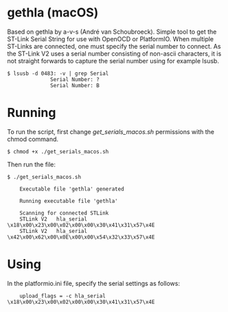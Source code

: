 gethla (macOS)
==============

Based on gethla by a-v-s (André van Schoubroeck). Simple tool to get the ST-Link Serial String for use with OpenOCD or PlatformIO. When multiple ST-Links are connected,
one must specify the serial number to connect. As the ST-Link V2 uses a serial number consisting of non-ascii characters, it is not straight forwards to capture the serial number using for example lsusb.

```
$ lsusb -d 0483: -v | grep Serial
              Serial Number: ?
              Serial Number: B
```

Running
=======

To run the script, first change *get_serials_macos.sh* permissions with the chmod command.

```
$ chmod +x ./get_serials_macos.sh
```

Then run the file:

```
$ ./get_serials_macos.sh

    Executable file 'gethla' generated

    Running executable file 'gethla'

    Scanning for connected STLink
    STLink V2   hla_serial \x18\x00\x23\x00\x02\x00\x00\x30\x41\x31\x57\x4E
    STLink V2   hla_serial \x42\x00\x62\x00\x0E\x00\x00\x54\x32\x33\x57\x4E
```

Using
=====

In the platformio.ini file, specify the serial settings as follows:

```
    upload_flags = -c hla_serial \x18\x00\x23\x00\x02\x00\x00\x30\x41\x31\x57\x4E
```
